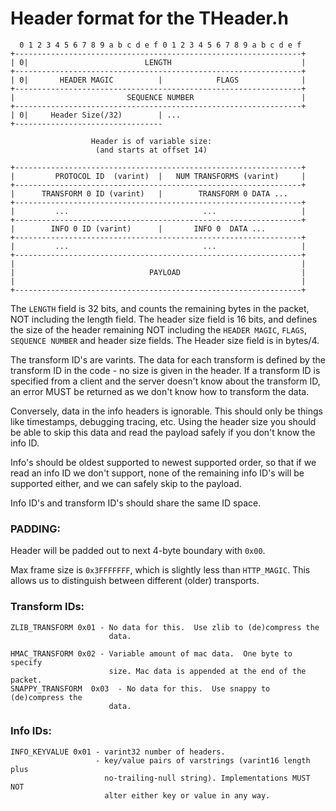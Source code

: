<link href="http://kevinburke.bitbucket.org/markdowncss/markdown.css" rel="stylesheet"></link>

Header format for the THeader.h
===============================

      0 1 2 3 4 5 6 7 8 9 a b c d e f 0 1 2 3 4 5 6 7 8 9 a b c d e f
    +----------------------------------------------------------------+
    | 0|                          LENGTH                             |
    +----------------------------------------------------------------+
    | 0|       HEADER MAGIC          |            FLAGS              |
    +----------------------------------------------------------------+
    |                         SEQUENCE NUMBER                        |
    +----------------------------------------------------------------+
    | 0|     Header Size(/32)        | ...
    +---------------------------------

                      Header is of variable size:
                       (and starts at offset 14)

    +----------------------------------------------------------------+
    |         PROTOCOL ID  (varint)  |   NUM TRANSFORMS (varint)     |
    +----------------------------------------------------------------+
    |      TRANSFORM 0 ID (varint)   |        TRANSFORM 0 DATA ...
    +----------------------------------------------------------------+
    |         ...                              ...                   |
    +----------------------------------------------------------------+
    |        INFO 0 ID (varint)      |       INFO 0  DATA ...
    +----------------------------------------------------------------+
    |         ...                              ...                   |
    +----------------------------------------------------------------+
    |                                                                |
    |                              PAYLOAD                           |
    |                                                                |
    +----------------------------------------------------------------+

The `LENGTH` field is 32 bits, and counts the remaining bytes in the
packet, NOT including the length field.  The header size field is 16
bits, and defines the size of the header remaining NOT including the
`HEADER MAGIC`, `FLAGS`, `SEQUENCE NUMBER` and header size fields.  The
Header size field is in bytes/4.

The transform ID's are varints.  The data for each transform is
defined by the transform ID in the code - no size is given in the
header.  If a transform ID is specified from a client and the server
doesn't know about the transform ID, an error MUST be returned as we
don't know how to transform the data.

Conversely, data in the info headers is ignorable.  This should only
be things like timestamps, debugging tracing, etc.  Using the header
size you should be able to skip this data and read the payload safely
if you don't know the info ID.

Info's should be oldest supported to newest supported order, so that
if we read an info ID we don't support, none of the remaining info
ID's will be supported either, and we can safely skip to the payload.

Info ID's and transform ID's should share the same ID space.

### PADDING:

Header will be padded out to next 4-byte boundary with `0x00`.

Max frame size is `0x3FFFFFFF`, which is slightly less than `HTTP_MAGIC`.
This allows us to distinguish between different (older) transports.

### Transform IDs:

    ZLIB_TRANSFORM 0x01 - No data for this.  Use zlib to (de)compress the
                          data.

    HMAC_TRANSFORM 0x02 - Variable amount of mac data.  One byte to specify
                          size. Mac data is appended at the end of the packet.
    SNAPPY_TRANSFORM  0x03  - No data for this.  Use snappy to (de)compress the
                          data.


### Info IDs:

    INFO_KEYVALUE 0x01 - varint32 number of headers.
                       - key/value pairs of varstrings (varint16 length plus
                         no-trailing-null string). Implementations MUST NOT
                         alter either key or value in any way.

